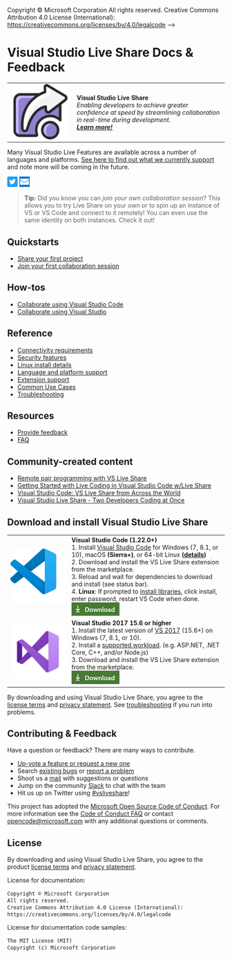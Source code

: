 
Copyright © Microsoft Corporation
All rights reserved.
Creative Commons Attribution 4.0 License (International): https://creativecommons.org/licenses/by/4.0/legalcode
-->

# Visual Studio Live Share Docs & Feedback

<table style="width: 100%; border-style: none;"><tr>
<td style="width: 140px; text-align: center;"><a href="https://aka.ms/vsls"><img width="128px" src="docs/media/vsls-icon.svg" alt="Visual Studio Live Share logo"/></a></td>
<td>
<strong>Visual Studio Live Share</strong><br />
<i>Enabling developers to achieve greater confidence at speed by streamlining collaboration in real-time during development.<br />
<strong><a href="https://aka.ms/vsls">Learn more!</a></strong></i>
</td>
</tr></table>

Many Visual Studio Live Features are available across a number of languages and platforms. [See here to find out what we currently support](https://aka.ms/vsls-docs/platform-support) and note more will be coming in the future.

[![Twitter](docs/media/Twitter_Social_Icon_24x24.png)](https://aka.ms/vsls-twitter) [![Mail](docs/media/icon-mail-24x24.png)](mailto:vsls-feedback@microsoft.com)

>**Tip:** Did you know you can *join your own collaboration session*? This allows you to try Live Share on your own or to spin up an instance of VS or VS Code and connect to it remotely! You can even use the same identity on both instances. Check it out!

## Quickstarts

- [Share your first project](https://aka.ms/vsls-docs/share)
- [Join your first collaboration session](https://aka.ms/vsls-docs/join)

## How-tos

- [Collaborate using Visual Studio Code](https://aka.ms/vsls-docs/vscode)
- [Collaborate using Visual Studio](https://aka.ms/vsls-docs/vs)

## Reference

- [Connectivity requirements](https://aka.ms/vsls-docs/connection-mode)
- [Security features](https://aka.ms/vsls-security)
- [Linux install details](https://aka.ms/vsls-linux)
- [Language and platform support](https://aka.ms/vsls-docs/platform-support)
- [Extension support](https://aka.ms/vsls-docs/extensions)
- [Common Use Cases](https://aka.ms/vsls-usecases)
- [Troubleshooting](https://aka.ms/vsls-troubleshooting)

## Resources

- [Provide feedback](https://aka.ms/vsls-support)
- [FAQ](https://aka.ms/vsls-faq)

## Community-created content

- [Remote pair programming with VS Live Share](https://m.youtube.com/watch?v=vq5FzSPmu-I&feature=youtu.be)
- [Getting Started with Live Coding in Visual Studio Code w/Live Share](https://scotch.io/tutorials/getting-started-with-live-coding-in-visual-studio-code-with-live-share)
- [Visual Studio Code: VS Live Share from Across the World](https://youtu.be/D7w0uGmQEc8)
- [Visual Studio Live Share - Two Developers Coding at Once](https://youtu.be/cg6pRv0D8pw)

## Download and install Visual Studio Live Share

<table style="width: 100%; border:none;">
<tr>
    <td width="128px" style="width: 128px; text-align: center; border:none;"><img src="docs/media/vs-code.svg" width="128px" alt="Visual Studio Code logo"/></td>
    <td style="border:none;">
        <strong>Visual Studio Code (1.22.0+)</strong><br />
        1. Install <a href="https://code.visualstudio.com/">Visual Studio Code</a> for Windows (7, 8.1, or 10), macOS <b>(Sierra+)</b>, or 64-bit Linux <b>(<a href="https://aka.ms/vsls-docs/vscode/install">details</a>)</b><br />
        2. Download and install the VS Live Share extension from the marketplace. <br />
        3. Reload and wait for dependencies to download and install (see status bar).<br />
        4. <strong>Linux</strong>: If prompted to <a href="https://aka.ms/vsls-docs/linux-prerequisites">install libraries</a>, click install, enter password, restart VS Code when done.<br />
        <a href="https://aka.ms/vsls-dl/vscode"><img src="docs/media/download.png" alt="Download button"></a>
    </td>
</tr>
<tr style="border:none;">
    <td width="128px" style="width: 128px; text-align: center; border:none;"><img src="docs/media/vs-ide-2019.svg" width="128px" alt="Visual Studio logo"/></td>
    <td style="border:none;">
        <strong>Visual Studio 2017 15.6 or higher</strong><br />
        1. Install the latest version of <a href="https://visualstudio.microsoft.com/vs/">VS 2017</a> (15.6+) on Windows (7, 8.1, or 10).<br/>
        2. Install a <a href="https://aka.ms/vsls-docs/platform-support">supported workload</a>. (e.g. ASP.NET, .NET Core, C++, and/or Node.js)<br />
        3. Download and install the VS Live Share extension from the marketplace. <br />
        <a href="https://aka.ms/vsls-dl/vs"><img style="padding: 0; spacing: 0;" src="docs/media/download.png" alt="Download button"></a><br />
    </td>
</tr>
</table>

By downloading and using Visual Studio Live Share, you agree to the [license terms](https://aka.ms/vsls-license) and [privacy statement](https://www.microsoft.com/en-us/privacystatement/EnterpriseDev/default.aspx). See [troubleshooting](https://aka.ms/vsls-troubleshooting) if you run into problems.

## Contributing & Feedback

Have a question or feedback? There are many ways to contribute.

- [Up-vote a feature or request a new one](https://aka.ms/vsls-feature-requests)
- Search [existing bugs](https://aka.ms/vsls-bugs) or [report a problem](CONTRIBUTING.md#file-a-problem-report)
- Shoot us a [mail](mailto:vsls-feedback@microsoft.com) with suggestions or questions
- Jump on the community [Slack](https://aka.ms/vsls-slack) to chat with the team
- Hit us up on Twitter using [#vsliveshare](https://aka.ms/vsls-twitter)!

This project has adopted the [Microsoft Open Source Code of Conduct](https://opensource.microsoft.com/codeofconduct/).
For more information see the [Code of Conduct FAQ](https://opensource.microsoft.com/codeofconduct/faq/) or
contact [opencode@microsoft.com](mailto:opencode@microsoft.com) with any additional questions or comments.

## License

By downloading and using Visual Studio Live Share, you agree to the product [license terms](https://aka.ms/vsls-license) and [privacy statement](https://www.microsoft.com/en-us/privacystatement/EnterpriseDev/default.aspx).

License for documentation:

    Copyright © Microsoft Corporation
    All rights reserved.
    Creative Commons Attribution 4.0 License (International): https://creativecommons.org/licenses/by/4.0/legalcode

License for documentation code samples:

    The MIT License (MIT)
    Copyright (c) Microsoft Corporation
